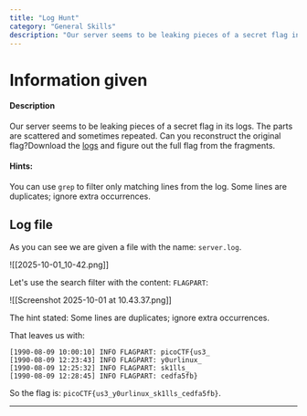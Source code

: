 ```yaml
---
title: "Log Hunt"
category: "General Skills"
description: "Our server seems to be leaking pieces of a secret flag in its logs. The parts are scattered and sometimes repeated."
---
```


# Information given

#### Description

Our server seems to be leaking pieces of a secret flag in its logs. The parts are scattered and sometimes repeated. Can you reconstruct the original flag?Download the [logs](https://challenge-files.picoctf.net/c_saffron_estate/a4512da3ca8ee01e042dbfe8ea3746d290dc15d63c65ad8a4df3512076a2e0ed/server.log) and figure out the full flag from the fragments.

#### Hints:
You can use `grep` to filter only matching lines from the log.
Some lines are duplicates; ignore extra occurrences.

## Log file

As you can see we are given a file with the name:  `server.log`.

![[2025-10-01_10-42.png]]

Let's use the search filter with the content: `FLAGPART`:

![[Screenshot 2025-10-01 at 10.43.37.png]]

The hint stated: Some lines are duplicates; ignore extra occurrences.

That leaves us with:

```
[1990-08-09 10:00:10] INFO FLAGPART: picoCTF{us3_
[1990-08-09 12:23:43] INFO FLAGPART: y0urlinux_
[1990-08-09 12:25:32] INFO FLAGPART: sk1lls_
[1990-08-09 12:28:45] INFO FLAGPART: cedfa5fb}
```

So the flag is: `picoCTF{us3_y0urlinux_sk1lls_cedfa5fb}`.

---